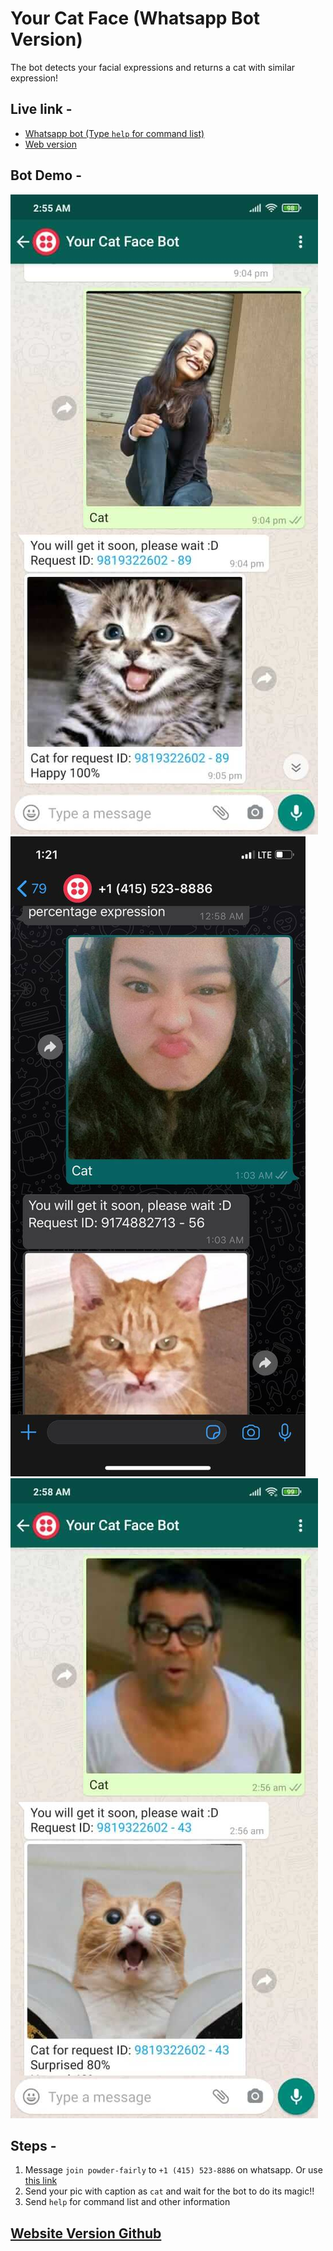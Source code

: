 # Your Cat Face (Whatsapp Bot Version)

The bot detects your facial expressions and returns a cat with similar expression!

## Live link -
- [Whatsapp bot (Type `help` for command list)](https://wa.me/14155238886?text=join%20powder-fairly)
- [Web version](https://your-cat-face.herokuapp.com/)

## Bot Demo - 

![Output1](examples/bot_op1.jpg)
![Output2](examples/bot_op2.jpg)
![Output3](examples/bot_op3.jpg)

## Steps - 
1. Message `join powder-fairly` to `+1 (415) 523-8886` on whatsapp. Or use [this link](https://wa.me/14155238886?text=join%20powder-fairly)
2. Send your pic with caption as `cat` and wait for the bot to do its magic!!
3. Send `help` for command list and other information

## [Website Version Github](https://github.com/HrushikeshAgrawal/your-cat-face-website)
